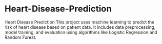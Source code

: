 # Heart-Disease-Prediction
 Heart Disease Prediction This project uses machine learning to predict the risk of heart disease based on patient data. It includes data preprocessing, model training, and evaluation using algorithms like Logistic Regression and Random Forest.
